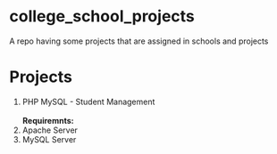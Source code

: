 # college_school_projects
A repo having some projects that are assigned in schools and projects

# Projects
1. PHP MySQL - Student Management <br><br>
<b>Requiremnts:</b><br>
1. Apache Server</br>
2. MySQL Server
